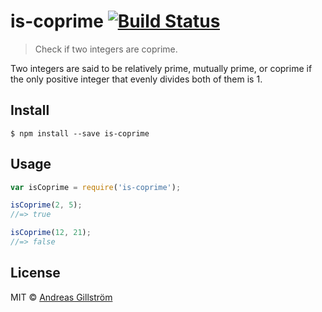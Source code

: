 # is-coprime [![Build Status](https://travis-ci.org/gillstrom/is-coprime.svg?branch=master)](https://travis-ci.org/gillstrom/is-coprime)

> Check if two integers are coprime.

Two integers are said to be relatively prime, mutually prime, or coprime if the only positive integer that evenly divides both of them is 1.


## Install

```
$ npm install --save is-coprime
```


## Usage

```js
var isCoprime = require('is-coprime');

isCoprime(2, 5);
//=> true

isCoprime(12, 21);
//=> false
```


## License

MIT © [Andreas Gillström](http://github.com/gillstrom)
